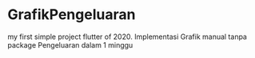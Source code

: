 # GrafikPengeluaran
my first simple project flutter of 2020. Implementasi Grafik manual tanpa package Pengeluaran dalam 1 minggu 
